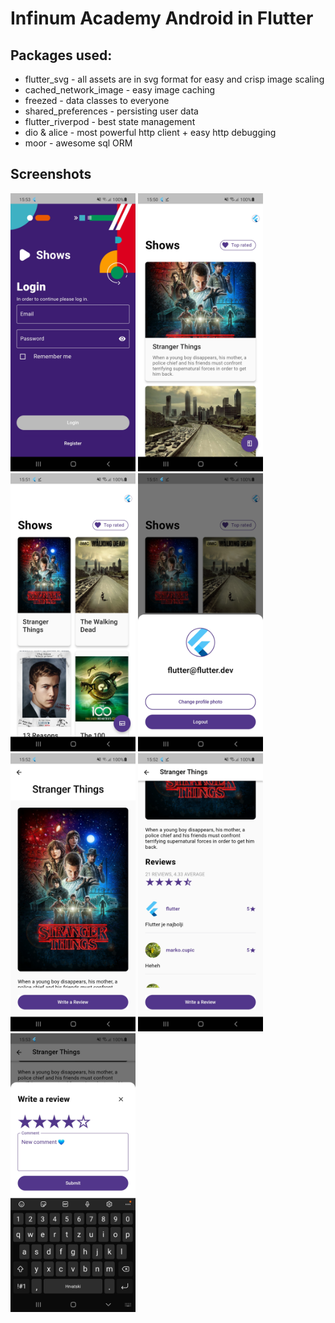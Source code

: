# Infinum Academy Android in Flutter

## Packages used:
  - flutter_svg - all assets are in svg format for easy and crisp image scaling
  - cached_network_image - easy image caching
  - freezed - data classes to everyone
  - shared_preferences - persisting user data
  - flutter_riverpod - best state management
  - dio & alice - most powerful http client + easy http debugging
  - moor - awesome sql ORM

## Screenshots
<div>
  <img src="/screenshots/screenshot1.jpg" alt="Login" width="200"/>
  <img src="/screenshots/screenshot2.jpg" alt="Shows column" width="200"/>
  <img src="/screenshots/screenshot3.jpg" alt="Shows grid" width="200"/>
  <img src="/screenshots/screenshot4.jpg" alt="Profile bottomsheet" width="200"/>
  <img src="/screenshots/screenshot5.jpg" alt="Show details" width="200"/>
  <img src="/screenshots/screenshot6.jpg" alt="Show details" width="200"/>
  <img src="/screenshots/screenshot7.jpg" alt="New review" width="200"/>
<div>
